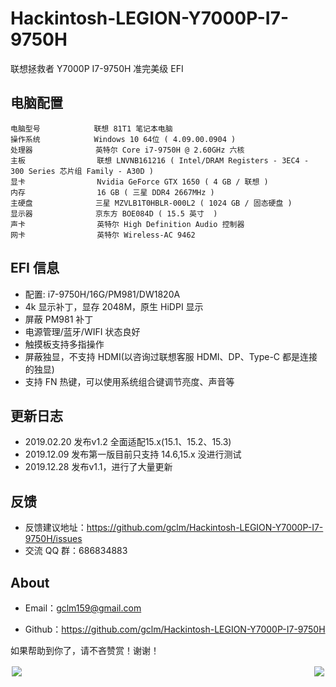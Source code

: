# Hackintosh-LEGION-Y7000P-I7-9750H

联想拯救者 Y7000P I7-9750H 准完美级 EFI

## 电脑配置

```
电脑型号            联想 81T1 笔记本电脑
操作系统            Windows 10 64位 ( 4.09.00.0904 )
处理器              英特尔 Core i7-9750H @ 2.60GHz 六核
主板                联想 LNVNB161216 ( Intel/DRAM Registers - 3EC4 - 300 Series 芯片组 Family - A30D )
显卡                Nvidia GeForce GTX 1650 ( 4 GB / 联想 )
内存                16 GB ( 三星 DDR4 2667MHz )
主硬盘              三星 MZVLB1T0HBLR-000L2 ( 1024 GB / 固态硬盘 )
显示器              京东方 BOE084D ( 15.5 英寸  )
声卡                英特尔 High Definition Audio 控制器
网卡                英特尔 Wireless-AC 9462
```

## EFI 信息

- 配置: i7-9750H/16G/PM981/DW1820A
- 4k 显示补丁，显存 2048M，原生 HiDPI 显示
- 屏蔽 PM981 补丁
- 电源管理/蓝牙/WIFI 状态良好
- 触摸板支持多指操作
- 屏蔽独显，不支持 HDMI(以咨询过联想客服 HDMI、DP、Type-C 都是连接的独显)
- 支持 FN 热键，可以使用系统组合键调节亮度、声音等

## 更新日志

- 2019.02.20 发布v1.2 全面适配15.x(15.1、15.2、15.3)
- 2019.12.09 发布第一版目前只支持 14.6,15.x 没进行测试
- 2019.12.28 发布v1.1，进行了大量更新

## 反馈

- 反馈建议地址：<https://github.com/gclm/Hackintosh-LEGION-Y7000P-I7-9750H/issues>
- 交流 QQ 群：686834883

## About

- Email：[gclm159@gmail.com](mailto:gclm159@gmail.com)

- Github：<https://github.com/gclm/Hackintosh-LEGION-Y7000P-I7-9750H>

如果帮助到你了，请不吝赞赏！谢谢！

<div style="float:left;border:solid 1px 000;margin:2px;">
  <img src="https://gitee.com/gclm/images/raw/master/20191210926w8E1LL.png">
</div>

<div style="float:right;border:solid 1px 000;margin:2px;">
  <img src="https://gitee.com/gclm/images/raw/master/20191210927ywe3MP.png" >
</div>
